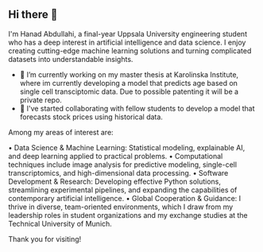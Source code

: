 ## Hi there 👋
I'm Hanad Abdullahi, a final-year Uppsala University engineering student who has a deep interest in artificial intelligence and data science. I enjoy creating cutting-edge machine learning solutions and turning complicated datasets into understandable insights.

- 🔭 I’m currently working on my master thesis at Karolinska Institute, where im currently developing a model that predicts age based on single cell transciptomic data. Due to possible patenting it will be a private repo.
- 🔭 I've started collaborating with fellow students to develop a model that forecasts stock prices using historical data.




Among my areas of interest are:

• Data Science & Machine Learning: Statistical modeling, explainable AI, and deep learning applied to practical problems.
• Computational techniques include image analysis for predictive modeling, single-cell transcriptomics, and high-dimensional data processing.
• Software Development & Research: Developing effective Python solutions, streamlining experimental pipelines, and expanding the capabilities of contemporary artificial intelligence.
• Global Cooperation & Guidance: I thrive in diverse, team-oriented environments, which I draw from my leadership roles in student organizations and my exchange studies at the Technical University of Munich.


Thank you for visiting! 
